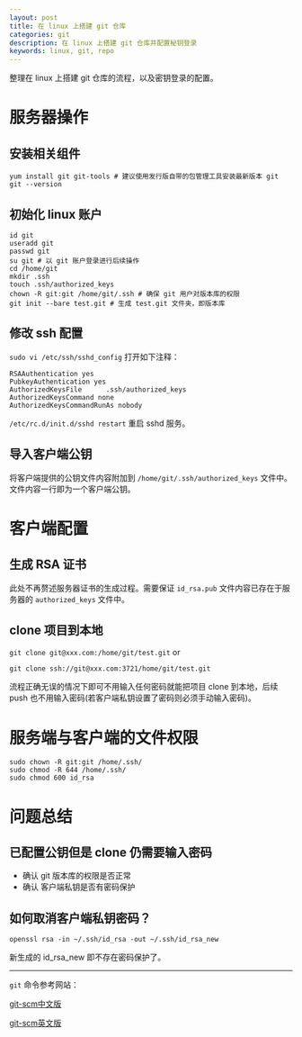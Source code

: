 ```yaml
---
layout: post
title: 在 linux 上搭建 git 仓库
categories: git
description: 在 linux 上搭建 git 仓库并配置秘钥登录
keywords: linux, git, repo
---
```


整理在 linux 上搭建 git 仓库的流程，以及密钥登录的配置。

# 服务器操作

## 安装相关组件

```shell
yum install git git-tools # 建议使用发行版自带的包管理工具安装最新版本 git
git --version
```

## 初始化 linux 账户

```shell
id git
useradd git
passwd git
su git # 以 git 账户登录进行后续操作
cd /home/git
mkdir .ssh
touch .ssh/authorized_keys
chown -R git:git /home/git/.ssh # 确保 git 用户对版本库的权限
git init --bare test.git # 生成 test.git 文件夹，即版本库
```

## 修改 ssh 配置

`sudo vi /etc/ssh/sshd_config` 打开如下注释：

```shell
RSAAuthentication yes
PubkeyAuthentication yes
AuthorizedKeysFile      .ssh/authorized_keys
AuthorizedKeysCommand none
AuthorizedKeysCommandRunAs nobody
```

`/etc/rc.d/init.d/sshd restart` 重启 sshd 服务。

## 导入客户端公钥

将客户端提供的公钥文件内容附加到 `/home/git/.ssh/authorized_keys` 文件中。文件内容一行即为一个客户端公钥。

# 客户端配置

## 生成 RSA 证书

此处不再赘述服务器证书的生成过程。需要保证 `id_rsa.pub` 文件内容已存在于服务器的 `authorized_keys` 文件中。

## clone 项目到本地

`git clone git@xxx.com:/home/git/test.git` or

`git clone ssh://git@xxx.com:3721/home/git/test.git`

流程正确无误的情况下即可不用输入任何密码就能把项目 clone 到本地，后续 push 也不用输入密码(若客户端私钥设置了密码则必须手动输入密码)。

# 服务端与客户端的文件权限

```shell
sudo chown -R git:git /home/.ssh/
sudo chmod -R 644 /home/.ssh/
sudo chmod 600 id_rsa
```
# 问题总结

## 已配置公钥但是 clone 仍需要输入密码

- 确认 git 版本库的权限是否正常
- 确认 客户端私钥是否有密码保护

## 如何取消客户端私钥密码？

`openssl rsa -in ~/.ssh/id_rsa -out ~/.ssh/id_rsa_new`

新生成的 id_rsa_new 即不存在密码保护了。

---
`git` 命令参考网站：

[git-scm中文版](https://git-scm.com/book/zh/v2 "https://git-scm.com/book/zh/v2")

[git-scm英文版](https://git-scm.com/book/en/v2 "https://git-scm.com/book/en/v2")
